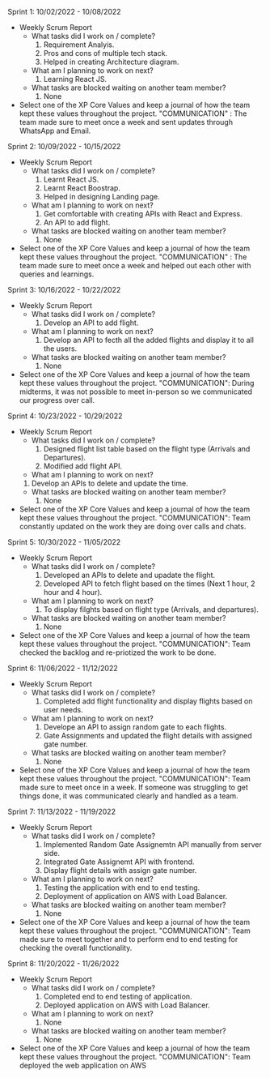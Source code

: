 Sprint 1: 10/02/2022 - 10/08/2022

- Weekly Scrum Report
  - What tasks did I work on / complete?
    1. Requirement Analyis.
    2. Pros and cons of multiple tech stack.
    3. Helped in creating Architecture diagram.
  - What am I planning to work on next?
    1. Learning React JS.
  - What tasks are blocked waiting on another team member?
    1. None
- Select one of the XP Core Values and keep a journal of how the team kept these values throughout the project.
  "COMMUNICATION" : The team made sure to meet once a week and sent updates through WhatsApp and Email.

Sprint 2: 10/09/2022 - 10/15/2022

- Weekly Scrum Report
  - What tasks did I work on / complete?
    1. Learnt React JS.
    2. Learnt React Boostrap.
    3. Helped in designing Landing page.
  - What am I planning to work on next?
    1. Get comfortable with creating APIs with React and Express.
    2. An API to add flight.
  - What tasks are blocked waiting on another team member?
    1. None
- Select one of the XP Core Values and keep a journal of how the team kept these values throughout the project.
  "COMMUNICATION" : The team made sure to meet once a week and helped out each other with queries and learnings.

Sprint 3: 10/16/2022 - 10/22/2022

- Weekly Scrum Report
  - What tasks did I work on / complete?
    1. Develop an API to add flight.
  - What am I planning to work on next?
    1. Develop an API to fecth all the added flights and display it to all the users.
  - What tasks are blocked waiting on another team member?
    1. None
- Select one of the XP Core Values and keep a journal of how the team kept these values throughout the project.
  "COMMUNICATION": During midterms, it was not possible to meet in-person so we communicated our progress over call.

Sprint 4: 10/23/2022 - 10/29/2022

- Weekly Scrum Report
  - What tasks did I work on / complete?
    1. Designed flight list table based on the flight type (Arrivals and Departures).
    2. Modified add flight API.
  - What am I planning to work on next?
  1. Develop an APIs to delete and update the time.
  - What tasks are blocked waiting on another team member?
    1. None
- Select one of the XP Core Values and keep a journal of how the team kept these values throughout the project.
  "COMMUNICATION": Team constantly updated on the work they are doing over calls and chats.

Sprint 5: 10/30/2022 - 11/05/2022

- Weekly Scrum Report
  - What tasks did I work on / complete?
    1. Developed an APIs to delete and upadate the flight.
    2. Developed API to fetch flight based on the times (Next 1 hour, 2 hour and 4 hour).
  - What am I planning to work on next?
    1. To display filghts based on flight type (Arrivals, and departures).
  - What tasks are blocked waiting on another team member?
    1. None
- Select one of the XP Core Values and keep a journal of how the team kept these values throughout the project.
  "COMMUNICATION": Team checked the backlog and re-priotized the work to be done.

Sprint 6: 11/06/2022 - 11/12/2022

- Weekly Scrum Report
  - What tasks did I work on / complete?
    1. Completed add flight functionality and display flights based on user needs.
  - What am I planning to work on next?
    1. Develope an API to assign random gate to each flights.
    2. Gate Assignments and updated the flight details with assigned gate number.
  - What tasks are blocked waiting on another team member?
    1. None
- Select one of the XP Core Values and keep a journal of how the team kept these values throughout the project.
  "COMMUNICATION": Team made sure to meet once in a week. If someone was struggling to get things done, it was communicated clearly and handled as a team.

Sprint 7: 11/13/2022 - 11/19/2022

- Weekly Scrum Report
  - What tasks did I work on / complete?
    1. Implemented Random Gate Assignemtn API manually from server side.
    2. Integrated Gate Assignemt API with frontend.
    3. Display flight details with assign gate number.
  - What am I planning to work on next?
    1. Testing the application with end to end testing.
    2. Deployment of application on AWS with Load Balancer.
  - What tasks are blocked waiting on another team member?
    1. None
- Select one of the XP Core Values and keep a journal of how the team kept these values throughout the project.
  "COMMUNICATION": Team made sure to meet together and to perform end to end testing for checking the overall functionality.

Sprint 8: 11/20/2022 - 11/26/2022

- Weekly Scrum Report
  - What tasks did I work on / complete?
    1. Completed end to end testing of application.
    2. Deployed application on AWS with Load Balancer.
  - What am I planning to work on next?
    1. None
  - What tasks are blocked waiting on another team member?
    1. None
- Select one of the XP Core Values and keep a journal of how the team kept these values throughout the project.
  "COMMUNICATION": Team deployed the web application on AWS
